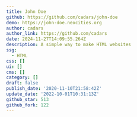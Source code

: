 ```yaml
---
title: John Doe
github: https://github.com/cadars/john-doe
demo: https://john-doe.neocities.org
author: cadars
author_link: https://github.com/cadars
date: 2024-11-27T14:09:55.264Z
description: A simple way to make HTML websites
ssg:
  - HTML
css: []
ui: []
cms: []
category: []
draft: false
publish_date: '2020-11-10T21:58:42Z'
update_date: '2022-10-01T10:31:13Z'
github_star: 513
github_fork: 122
---
```

